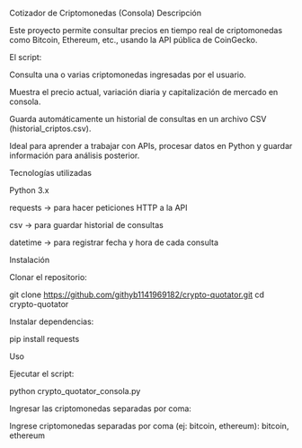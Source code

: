 
 Cotizador de Criptomonedas (Consola)
 Descripción

Este proyecto permite consultar precios en tiempo real de criptomonedas como Bitcoin, Ethereum, etc., usando la API pública de CoinGecko.

El script:

Consulta una o varias criptomonedas ingresadas por el usuario.

Muestra el precio actual, variación diaria y capitalización de mercado en consola.

Guarda automáticamente un historial de consultas en un archivo CSV (historial_criptos.csv).

Ideal para aprender a trabajar con APIs, procesar datos en Python y guardar información para análisis posterior.

 Tecnologías utilizadas

Python 3.x

requests → para hacer peticiones HTTP a la API

csv → para guardar historial de consultas

datetime → para registrar fecha y hora de cada consulta

 Instalación

Clonar el repositorio:

git clone https://github.com/githyb1141969182/crypto-quotator.git
cd crypto-quotator


Instalar dependencias:

pip install requests

Uso

Ejecutar el script:

python crypto_quotator_consola.py


Ingresar las criptomonedas separadas por coma:

Ingrese criptomonedas separadas por coma (ej: bitcoin, ethereum): bitcoin, ethereum
